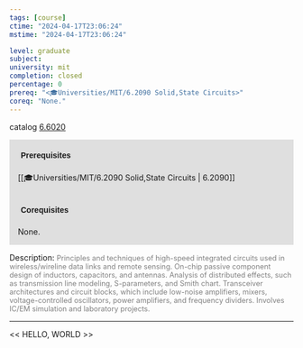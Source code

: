 ```yaml
---
tags: [course]
ctime: "2024-04-17T23:06:24"
mstime: "2024-04-17T23:06:24"

level: graduate
subject: 
university: mit
completion: closed
percentage: 0
prereq: "<🎓Universities/MIT/6.2090 Solid,State Circuits>"
coreq: "None."
---
```


catalog [6.6020](http://student.mit.edu/catalog/m6b.html#6.6020)

<span style="display: block; padding: 15px; background-color: rgb(100, 100, 100, 0.2);"><font id="m_prereq3356_0" style="display: block; font-family: Arial, sans-serif; font-weight: bold; padding: 5px">Prerequisites</font><br><span id="prereq3356_0">[[🎓Universities/MIT/6.2090 Solid,State Circuits | 6.2090]]</span></span>
<span style="display: block; padding: 15px; background-color: rgb(100, 100, 100, 0.2);"><font id="m_coreq3356_0" style="display: block; font-family: Arial, sans-serif; font-weight: bold; padding: 5px">Corequisites</font><br><span id="coreq3356_0">None.</span></span>

<font style="">Description:</font>
<font style="color: grey; font-size: 0.8rem;">Principles and techniques of high-speed integrated circuits used in wireless/wireline data links and remote sensing. On-chip passive component design of inductors, capacitors, and antennas. Analysis of distributed effects, such as transmission line modeling, S-parameters, and Smith chart. Transceiver architectures and circuit blocks, which include low-noise amplifiers, mixers, voltage-controlled oscillators, power amplifiers, and frequency dividers. Involves IC/EM simulation and laboratory projects.</font>



---

<< HELLO, WORLD >>
